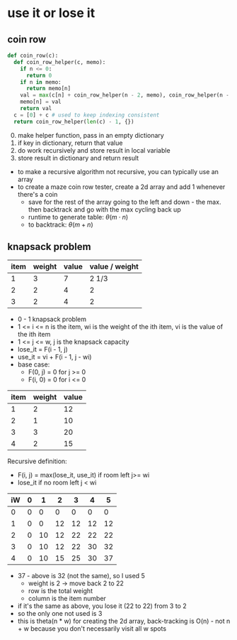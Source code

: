 # use it or lose it

## coin row

```python
def coin_row(c):
  def coin_row_helper(c, memo):
    if n <= 0:
      return 0
    if n in memo:
      return memo[n]
    val = max(c[n] + coin_row_helper(n - 2, memo), coin_row_helper(n - 1, memo))
    memo[n] = val
    return val
  c = [0] + c # used to keep indexing consistent
  return coin_row_helper(len(c) - 1, {})
```

0. make helper function, pass in an empty dictionary
1. if key in dictionary, return that value
2. do work recursively and store result in local variable
3. store result in dictionary and return result

- to make a recursive algorithm not recursive, you can typically use an array
- to create a maze coin row tester, create a 2d array and add 1 whenever there's a coin
  - save for the rest of the array going to the left and down - the max. then backtrack and go with the max cycling back up
  - runtime to generate table: $\theta(m \cdot n)$
  - to backtrack: $\theta(m + n)$

## knapsack problem

| item | weight | value | value / weight |
|------|--------|-------|----------------|
| 1    | 3      | 7     | 2 1/3          |
| 2    | 2      | 4     | 2              |
| 3    | 2      | 4     | 2              |

- 0 - 1 knapsack problem
- 1 <= i <= n is the item, wi is the weight of the ith item, vi is the value of the ith item
- 1 <= j <= w, j is the knapsack capacity
- lose_it = F(i - 1, j)
- use_it = vi + F(i - 1, j - wi)
- base case:
  - F(0, j) = 0 for j >= 0
  - F(i, 0) = 0 for i <= 0

| item | weight | value |
|------|--------|-------|
| 1    | 2      | 12    |
| 2    | 1      | 10    |
| 3    | 3      | 20    |
| 4    | 2      | 15    |

Recursive definition:

- F(i, j) = max(lose_it, use_it) if room left j>= wi
- lose_it if no room left j < wi

| iW | 0 | 1  | 2  | 3  | 4  | 5  |
|----|---|----|----|----|----|----|
| 0  | 0 | 0  | 0  | 0  | 0  | 0  |
| 1  | 0 | 0  | 12 | 12 | 12 | 12 |
| 2  | 0 | 10 | 12 | 22 | 22 | 22 |
| 3  | 0 | 10 | 12 | 22 | 30 | 32 |
| 4  | 0 | 10 | 15 | 25 | 30 | 37 |

- 37 - above is 32 (not the same), so I used 5
  - weight is 2 -> move back 2 to 22
  - row is the total weight
  - column is the item number
- if it's the same as above, you lose it (22 to 22) from 3 to 2
- so the only one not used is 3
- this is theta(n * w) for creating the 2d array, back-tracking is O(n) - not n + w because you don't necessarily visit all w spots
